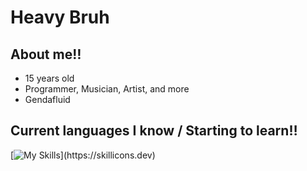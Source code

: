 # Heavy Bruh

## About me‼️
- 15 years old
- Programmer, Musician, Artist, and more
- Gendafluid

## Current languages I know / Starting to learn‼️
[![My Skills](https://skillicons.dev/icons?i=haxe,haxeflixel,lua,js,html,c,cs,cpp,py,)](https://skillicons.dev)
